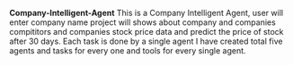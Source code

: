 **Company-Intelligent-Agent**
This is a Company Intelligent Agent, user will enter company name project will shows about company and companies compititors and companies stock price data and predict the price of stock after 30 days.
Each task is done by a single agent I have created total five agents and tasks for every one and tools for every single agent.
